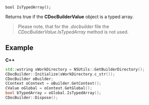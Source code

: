 `bool IsTypedArray();`

Returns true if the **CDocBuilderValue** object is a typed array.

> Please note, that for the *.docbuilder* file the *CDocBuilderValue.IsTypedArray* method is not used.

## Example

**C++**

```cpp
std::wstring sWorkDirectory = NSUtils::GetBuilderDirectory();
CDocBuilder::Initialize(sWorkDirectory.c_str());
CDocBuilder oBuilder;
CContext oContext = oBuilder.GetContext();
CValue oGlobal = oContext.GetGlobal();
bool bTypedArray = oGlobal.IsTypedArray();
CDocBuilder::Dispose();
```

